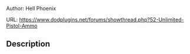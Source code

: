 Author: Hell Phoenix

URL: https://www.dodplugins.net/forums/showthread.php?52-Unlimited-Pistol-Ammo

## Description

